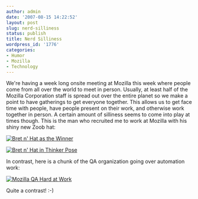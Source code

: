 ```yaml
---
author: admin
date: '2007-08-15 14:22:52'
layout: post
slug: nerd-silliness
status: publish
title: Nerd Silliness
wordpress_id: '1776'
categories:
- Humor
- Mozilla
- Technology
---
```


We're having a week long onsite meeting at Mozilla this week where
people come from all over the world to meet in person. Usually, at least
half of the Mozilla Corporation staff is spread out over the entire
planet so we make a point to have gatherings to get everyone together.
This allows us to get face time with people, have people present on
their work, and otherwise work together in person. A certain amount of
silliness seems to come into play at times though. This is the man who
recruited me to work at Mozilla with his shiny new Zoob hat:

[![Bret n' Hat as the
Winner](http://farm2.static.flickr.com/1195/1130536088_9a2f79e3ea.jpg)](http://www.flickr.com/photos/albill/1130536088/ "Photo Sharing")

[![Bret n' Hat in Thinker
Pose](http://farm2.static.flickr.com/1226/1129696219_915bb6afd1.jpg)](http://www.flickr.com/photos/albill/1129696219/ "Photo Sharing")

In contrast, here is a chunk of the QA organization going over
automation work:

[![Mozilla QA Hard at
Work](http://farm2.static.flickr.com/1207/1129696081_f8dbf9c320.jpg)](http://www.flickr.com/photos/albill/1129696081/ "Photo Sharing")

Quite a contrast! :-)
